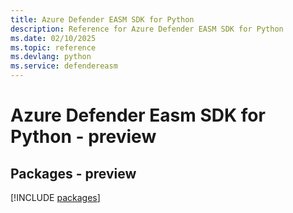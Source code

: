 ```yaml
---
title: Azure Defender EASM SDK for Python
description: Reference for Azure Defender EASM SDK for Python
ms.date: 02/10/2025
ms.topic: reference
ms.devlang: python
ms.service: defendereasm
---
```

# Azure Defender Easm SDK for Python - preview
## Packages - preview
[!INCLUDE [packages](defender-easm-index.md)]